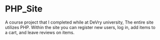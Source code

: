 # PHP_Site
A course project that I completed while at DeVry university, The entire site utilizes PHP. Within the site you can register new users, log in, add items to a cart, and leave reviews on items.
